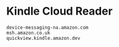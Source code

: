 # Kindle Cloud Reader

```
device-messaging-na.amazon.com
msh.amazon.co.uk
quickview.kindle.amazon.dev
```
